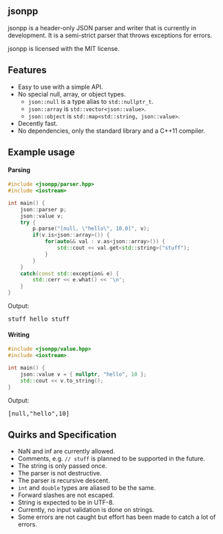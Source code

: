 ## jsonpp

jsonpp is a header-only JSON parser and writer that is currently in development. It is a semi-strict
parser that throws exceptions for errors.

jsonpp is licensed with the MIT license.

## Features

- Easy to use with a simple API.
- No special null, array, or object types.
    - `json::null` is a type alias to `std::nullptr_t`.
    - `json::array` is `std::vector<json::value>`.
    - `json::object` is `std::map<std::string, json::value>`.
- Decently fast.
- No dependencies, only the standard library and a C++11 compiler.

## Example usage

#### Parsing

```cpp
#include <jsonpp/parser.hpp>
#include <iostream>

int main() {
    json::parser p;
    json::value v;
    try {
        p.parse("[null, \"hello\", 10.0]", v);
        if(v.is<json::array>()) {
            for(auto&& val : v.as<json::array>()) {
                std::cout << val.get<std::string>("stuff");
            }
        }
    }
    catch(const std::exception& e) {
        std::cerr << e.what() << '\n';
    }
}
```

Output:
<pre>
stuff hello stuff
</pre>

#### Writing

```cpp
#include <jsonpp/value.hpp>
#include <iostream>

int main() {
    json::value v = { nullptr, "hello", 10 };
    std::cout << v.to_string();
}
```

Output:
<pre>
[null,"hello",10]
</pre>

## Quirks and Specification

- NaN and inf are currently allowed.
- Comments, e.g. `// stuff` is planned to be supported in the future.
- The string is only passed once.
- The parser is not destructive.
- The parser is recursive descent.
- `int` and `double` types are aliased to be the same.
- Forward slashes are not escaped.
- String is expected to be in UTF-8.
- Currently, no input validation is done on strings.
- Some errors are not caught but effort has been made to catch a lot of errors.
